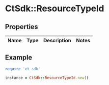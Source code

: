 # CtSdk::ResourceTypeId

## Properties

| Name | Type | Description | Notes |
| ---- | ---- | ----------- | ----- |

## Example

```ruby
require 'ct_sdk'

instance = CtSdk::ResourceTypeId.new()
```

